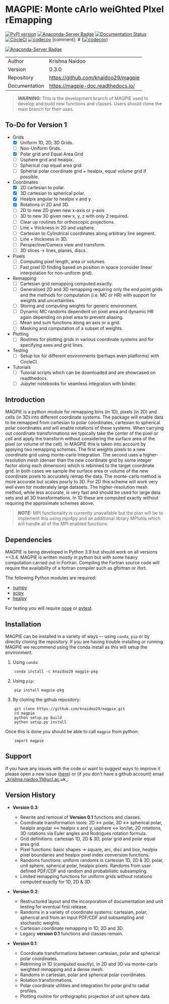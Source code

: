 # MAGPIE: Monte cArlo weiGhted PIxel rEmapping

[![PyPI version](https://badge.fury.io/py/magpie-pkg.svg)](https://badge.fury.io/py/magpie-pkg)
[![Anaconda-Server Badge](https://anaconda.org/knaidoo29/magpie-pkg/badges/version.svg)](https://anaconda.org/knaidoo29/magpie-pkg)
[![Documentation Status](https://readthedocs.org/projects/magpie-doc/badge/?version=latest)](https://magpie-doc.readthedocs.io/en/latest/?badge=latest)
[![CircleCI](https://circleci.com/gh/knaidoo29/magpie/tree/master.svg?style=svg)](https://circleci.com/gh/knaidoo29/magpie/tree/master)
[![codecov](https://codecov.io/gh/knaidoo29/magpie/branch/development/graph/badge.svg?token=P7H8FAJT43)](https://codecov.io/gh/knaidoo29/magpie)
[comment]: # ([![codecov](https://codecov.io/gh/knaidoo29/magpie/branch/master/graph/badge.svg?token=P7H8FAJT43)](https://codecov.io/gh/knaidoo29/magpie))

[![Anaconda-Server Badge](https://anaconda.org/knaidoo29/magpie-pkg/badges/license.svg)](https://anaconda.org/knaidoo29/magpie-pkg)

|               |                                       |
|---------------|---------------------------------------|
| Author        | Krishna Naidoo                        |          
| Version       | 0.3.0                                 |
| Repository    | https://github.com/knaidoo29/magpie   |
| Documentation | https://magpie-doc.readthedocs.io/    |

> **_WARNING:_** This is the development branch of MAGPIE used to develop and build new functions and classes. Users should clone the main branch for their uses.

## To-Do for **Version 1**

* Grids
  - [x] Uniform 1D, 2D, 3D Grids.
  - [ ] Non-Uniform Grids.
  - [x] Polar grid and Equal Area Grid
  - [ ] Usphere grid and healpix.
  - [ ] Spherical cap equal area grid
  - [ ] Spherial polar coordinate grid + healpix, equal volume grid if possible.
* Coordinates
  - [x] 2D cartesian to polar.
  - [x] 3D cartesian to spherical polar.
  - [x] Healpix angular to healpix x and y.
  - [x] Rotations in 2D and 3D.
  - [ ] 2D to new 2D given new x-axis or y-axis
  - [ ] 3D to new 3D given new x, y, z with only 2 required.
  - [ ] Clear up routines for orthoscopic projections.
  - [ ] Line + thickness in 2D and usphere.
  - [ ] Cartesian to Cylindrical coordinates along arbitrary line segment.
  - [ ] Line + thickness in 3D.
  - [ ] Perspective/Camera view and transform.
  - [ ] 3D slices -> lines, planes, discs.
* Pixels
  - [ ] Computing pixel length, area or volumes.
  - [ ] Fast pixel ID finding based on position in space (consider linear interpolation for non-uniform grid).
* Remapping
  - [ ] Cartesian grid remapping computed exactly.
  - [ ] Generalised 2D and 3D remapping requiring only the end point grids and the methods for computation (i.e. MC or HR) with support for weights and uncertainties.
  - [ ] Storing and computing weights for generic environment.
  - [ ] Dynamic MC randoms dependent on pixel area and dynamic HR again depending on pixel area to prevent aliasing.
  - [ ] Mean and sum functions along an axis or a grid.
  - [ ] Masking and computation of a subset of weights.
* Plotting
  - [ ] Routines for plotting grids in various coordinate systems and for specifying axes and grid lines.
* Testing
  - [ ] Setup tox for different environments (perhaps even platforms) with CircleCI.
* Tutorials
  - [ ] Tutorial scripts which can be downloaded and are showcased on readthedocs.
  - [ ] Jupyter notebooks for seamless integration with binder.

## Introduction

MAGPIE is a python module for remapping bins (in 1D), pixels (in 2D) and cells (in 3D) into different coordinate systems. The package will enable data to be remapped from cartesian to polar coordinates, cartesian to spherical polar coordinates and will enable rotations of these systems. When carrying out coordinate transformations we typically take the center of the pixel or cell and apply the transform without considering the surface area of the pixel (or volume of the cell). In MAGPIE this is taken into account by applying two remapping schemes. The first weights pixels to a new coordinate grid using monte-carlo integration. The second uses a higher-resolution mesh (denser than the new coordinate grid by some integer factor along each dimension) which is rebinned to the target coordinate grid. In both cases we sample the surface area or volume of the new coordinate pixels to accurately remap the data. The monte-carlo method is more accurate but scales poorly to 3D. For 2D this scheme will work very well even for moderately large datasets. The higher-resolution mesh method, while less accurate, is very fast and should be used for large data sets and all 3D transformations. In 1D these are computed exactly without requiring the approximate schemes above.

> **_NOTE:_**  MPI functionality is currently unavailable but the plan will be to implement this using mpi4py and an additional library MPIutils which will handle all of the MPI enabled functions.

## Dependencies

MAGPIE is being developed in Python 3.9 but should work on all versions >=3.4. MAGPIE is written mostly in python but with some heavy computation carried out in Fortran. Compiling the Fortran source code will require the availability of a fortran compiler such as gfortran or ifort.

The following Python modules are required:

* [numpy](http://www.numpy.org/)
* [scipy](https://scipy.org/)
* [healpy](https://healpy.readthedocs.io/)

For testing you will require [nose](https://nose.readthedocs.io/en/latest/) or [pytest](http://pytest.org/en/latest/).


## Installation

MAGPIE can be installed in a variety of ways -- using `conda`, `pip` or by directly cloning the repository. If you are having trouble installing or running MAGPIE we recommend using the conda install as this will setup the environment.

1. Using `conda`:

  ```
      conda install -c knaidoo29 magpie-pkg
  ```

2. Using `pip`:

  ```
      pip install magpie-pkg
  ```

3. By cloning the github repository:

  ```
      git clone https://github.com/knaidoo29/magpie.git
      cd magpie
      python setup.py build
      python setup.py install
  ```

Once this is done you should be able to call `magpie` from python:

```
    import magpie
```

## Support

If you have any issues with the code or want to suggest ways to improve it please open a new issue ([here](https://github.com/knaidoo29/magpie/issues)) or (if you don't have a github account) email _krishna.naidoo.11@ucl.ac.uk_.

## Version History

* **Version 0.3**:
    * Rewrite and removal of **Version 0.1** functions and classes.
    * Coordinate transformation tools: 2D <-> polar, 3D <-> spherical polar, healpix angular <-> healpix x and y, usphere <-> lon/lat, 2D rotations, 3D rotations via Euler angles and Rodrigues rotation formula.
    * Grid definitions: cartesian 1D, 2D & 3D, polar grid and polar equal area grid.
    * Pixel functions: basic shapes -> square, arc, disc and box, healpix pixel boundaries and healpix pixel index conversion functions.
    * Randoms functions: uniform randoms in cartesian 1D, 2D & 3D, polar, unit sphere, spherical polar, healpix pixels. Randoms from user defined PDF/CDF and random and probabilistic subsampling.
    * Limited remapping functions for uniform grids without rotations computed exactly for 1D, 2D & 3D.

* **Version 0.2**:
    * Restructured layout and the incorporation of documentation and unit testing for eventual first release.
    * Randoms in a variety of coordinate systems: cartesian, polar, spherical and from an input PDF/CDF and subsampling and stochastic weights.
    * Cartesian coordinate remapping in 1D, 2D and 3D.
    * Legacy **version 0.1** functions and classes remain.

* **Version 0.1**:
    * Coordinate transformations between cartesian, polar and spherical polar coordinates.
    * Rebinning in 1D (computed exactly), in 2D and 3D via monte-carlo weighted remapping and a dense mesh.
    * Randoms in cartesian, polar and spherical polar coordinates.
    * Rotation transformations.
    * Polar coordinate utilities and integration for polar grid to radial profiles.
    * Plotting routine for orthographic projection of unit sphere data.
